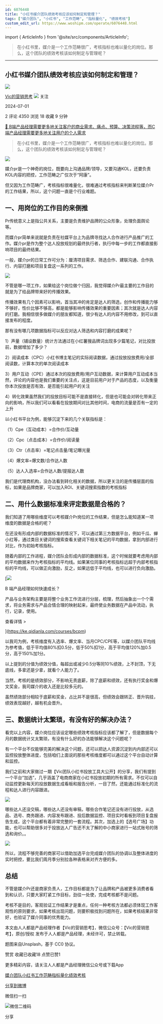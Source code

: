 ```yaml
---
id: 6076448
title: "小红书媒介团队绩效考核应该如何制定和管理？"
tags: ["媒介团队", "小红书", "工作范畴", "指标量化", "绩效考核"]
custom_edit_url: https://www.woshipm.com/operate/6076448.html
---
```

import { ArticleInfo } from '@site/src/components/ArticleInfo';

<ArticleInfo
    author="Vic的营销思考"
    authorLink="https://www.woshipm.com/u/1571258"
    published="2024-07-01"
    views={4350}
    comments={2}
    collects={18}
/>

> 在小红书里，媒介是一个工作范畴很广，考核指标也难以量化的岗位。那么，这个团队的绩效考核该如何制定与管理呢？

---

## 小红书媒介团队绩效考核应该如何制定和管理？

[![](https://static.woshipm.com/view/woshipm_api_def_20240307101527_4536.jpg?imageView2/1/w/72/h/72/q/100)](https://www.woshipm.com/u/1571258)

[Vic的营销思考](https://www.woshipm.com/u/1571258) ![](https://static.woshipm.com/tag/1101_1@2x.png) 关注

2024-07-01

2 评论 4350 浏览 18 收藏 9 分钟

[🔗 B端产品经理需要更多地关注客户的商业需求、痛点、预算、决策流程等，而C端产品经理需要更多地关注用户的个人需求](https://ke.qidianla.com/courses/bcpm)

> 在小红书里，媒介是一个工作范畴很广，考核指标也难以量化的岗位。那么，这个团队的绩效考核该如何制定与管理呢？

![](https://image.woshipm.com/2023/04/14/703f6744-da9e-11ed-af94-00163e0b5ff3.png)

媒介pr是一个神奇的岗位，既要向上沟通品牌/领导，又要沟通KOL，还要负责KOL内容的把控，工作范畴之广仅次于“阿康”。

但又因为工作范畴广，考核指标很难量化，很难通过考核指标来判断某位媒介Pr的工作结果，所以，这个问题一直是个行业难题。

## 一、用岗位的工作目的来倒推

Pr传统意义上是指公共关系，主要是负责维护品牌的公众形象，处理负面舆论等。

而媒介pr简单来说就是负责在社媒平台上为品牌寻找达人合作进行产品推广的工作。媒介pr是作为整个达人投放规划的最终执行者，执行中每一步的工作都直接影响项目的最终结果。

一般，媒介pr的日常工作可分为：厘清项目需求、筛选合作、建联沟通、合作执行、内容打磨和项目复盘这一系列的工作。

![](https://image.woshipm.com/2024/07/01/b26d7bc0-3776-11ef-90af-00163e142b65.png)

不管是哪一项工作，如果给这个岗位做个归因，我觉得媒介Pr最主要的工作目的就是为了给品牌带来好的传播效果。

传播效果有几个因素可以影响，首当其冲的肯定是达人的筛选，创作和传播能力够不够好，性价比够不够高，都是能够影响传播效果的重要因素；其次就是达人内容的打磨。我相信很多做媒介的朋友都知道，很少有达人的内容不用修改，到可以直接发布的程度。

那有没有哪几项数据指标可以反应对达人筛选和内容打磨的成果呢？

1）声量（铺设数量）统计方法通过在小红薯搜品牌词出现多少篇笔记，对比投放前，数据增加了多少？

2）阅读成本（CPC）小红书博主笔记的实际阅读数据，通过投放投放费用/全部阅读数，计算本次的单次阅读成本

3）用户互动（CPE）通过本次的投放费用/用户互动数据，来计算用户互动成本当然，评论的内容也是我们重要的关注点，这是目前用户对于产品的态度，以及衡量你本次投放是否有效、是否能引起用户的关注

4）转化效果虽然我们的投放目标可能不是直接转化，但是也可能会对转化带来正向的影响，所以我们可以看看在投放期间对比其他时间，电商的流量是否有一定的上升

以小红书平台为例，能够沉淀下来的几个关联指标是：

（1）Cpe（互动成本）=合作价/互动量

（2）Cpc（点击成本）=合作价/阅读量

（3）Ctr（点击率）=笔记点击量/笔记曝光量

（4）爆文率=爆文数/合作达人数

（5）达人入选率=合作达人数/提报达人数

我们是代理商机构，没办法看到转化相关的数据，所以更关注的是传播层面的指标，如果是品牌商家，可以加入ROI、关键词搜索指数的考核指标

## 二、用什么数据标准来评定数据是合格的？

我们知道了用哪些维度可以考核媒介Pr岗位的工作结果，但是怎么能知道某一项维度的数据是合格的呢？

在还没有形成内部的数据标准的情况下，可以通过第三方数据平台，例如千瓜、蝉小红等，通过类目关键词的搜索查看关键词下相关笔记的平均数据，拿到内部进行对比，作为初始考核指标。

随着内部的工作进程，媒介团队会形成内部的数据标准，这个时候就要考虑用内部的平均数据来作为考核指标的平均线。如果某位同事的考核指标远超于内部考核指标的平均线，可以做正向激励，反之，如果远低于平均线，也可以进行负向激励。

[![](https://image.woshipm.com/2023/08/02/a53a469e-30e3-11ee-88e7-00163e0b5ff3.png)

B 端产品经理如何快速成长？

产品与业务架构主要是将整个业务工作流进行分层，梳理，然后抽象出一个个需求，将业务需求与产品合情合理的映射起来，最终使业务数据在产品中流动，执行，记录，使用。

查看详情 >

](https://ke.qidianla.com/courses/bcpm)

以我司为例，考核维度有入选率、爆文率、当月CPC/CPE等，以媒介团队平均线为参考值，低于平均值80%扣0.5分，低于50%扣1分，高于平均值120%加0.5分，高于150%加1分。

以上提到的分值为绩效分值，每超出或减少0.5分等同10%绩效，上不封顶，下无底线，多拿还是少拿，就看个人能力了。

当然，考核的是绩效部分，不影响无责底薪，除了底薪和绩效，还有执行奖金和爆文奖金，我司媒介的收入还是比较多元的。

虽然绩效部分相较于底薪和奖金，占比并不是很高，但绩效会跟转正、晋升钩挂，绩效表现越好，越有机会晋升。

## 三、数据统计太繁琐，有没有好的解决办法？

看完以上内容，媒介岗位应该设定哪些绩效考核指标应该都了解了，但是数据每个月的数据统计又太繁琐，有没有什么好的办法能够解决这个问题呢？

有一个平台不仅能够完美的解决这个问题，还可以把达人资源沉淀到内内部还可以监控投放整体进度，包括咱们上面说的那些考核维度都可以通过这个平台自动计算和监控。

我们之前和大家做过一期【Vic团队小红书投放工具大公开】的分享，我们有提到一个平台“加选”，几乎涵盖了电商商家在小红书投放初期的所有需求。不仅可以自动监控更新每天的投放数据生成看板和报告分析，一目了然，还能通过标准化的流程和达人进行内容跟进。

![](https://image.woshipm.com/2024/04/30/3040ba9a-06cf-11ef-b3fd-00163e142b65.png)

哪些达人还没交稿，哪些达人还没有审稿，哪些合作笔记还没有进行投放，从选品、选号、商务跟进、内容发布跟进、投后数据监控、项目实时看板到项目复盘报告生成，这个平台都有着非常完整的一套流程。其次，加选上的【选号广场】功能，也可以帮助很多对于投放达人广告还不太了解的中小商家进行一站式账号的筛选和询价。。

![](https://image.woshipm.com/2024/04/30/308c4c1c-06cf-11ef-b3fd-00163e142b65.png)

所以，流程不够完善的商家可以借助加选平台完成媒介团队的协调以及整体进度的实时把控，要比我们周月季分别拉各种表格来对齐方便的多。

## 总结

不管是媒介Pr还是商家负责人，工作目标都是为了让品牌和产品被更多消费者看到和认识，只要大家盯紧工作目标，劲往一处使，完成考核都不是问题。

考核不是目的，客观验证工作结果才是重点，任何一种考核方法都必须体现工作客观性的原则要求，如果考核出现问题，则要积极找到问题所在，如果考核结果非常好，也验证了媒介同事的优秀能力。

本文由人人都是产品经理作者【Vic的营销思考】，微信公众号：【Vic的营销思考】，原创/授权 发布于人人都是产品经理，未经许可，禁止转载。

题图来自Unsplash，基于 CC0 协议。

赞赏 收藏已收藏18 点赞已赞1

更多精彩内容，请关注人人都是产品经理微信公众号或下载App

[媒介团队](https://www.woshipm.com/tag/%e5%aa%92%e4%bb%8b%e5%9b%a2%e9%98%9f)[小红书](https://www.woshipm.com/tag/%e5%b0%8f%e7%ba%a2%e4%b9%a6)[工作范畴](https://www.woshipm.com/tag/%e5%b7%a5%e4%bd%9c%e8%8c%83%e7%95%b4)[指标量化](https://www.woshipm.com/tag/%e6%8c%87%e6%a0%87%e9%87%8f%e5%8c%96)[绩效考核](https://www.woshipm.com/tag/%e7%bb%a9%e6%95%88%e8%80%83%e6%a0%b8)

[分享到微博](https://service.weibo.com/share/share.php?appkey=2775287854&title=小红书媒介团队绩效考核应该如何制定和管理？&url=https://www.woshipm.com/operate/6076448.html&pic=https://image.woshipm.com/2023/04/14/703f6744-da9e-11ed-af94-00163e0b5ff3.png)

微信扫一扫

![微信二维码](https://api.pwmqr.com/qrcode/create/?url=https://www.woshipm.com/operate/6076448.html)

分享